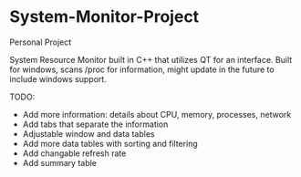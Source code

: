 # System-Monitor-Project
Personal Project

System Resource Monitor built in C++ that utilizes QT for an interface.
Built for windows, scans /proc for information, might update in the future to include windows support.

TODO:
- Add more information: details about CPU, memory, processes, network
- Add tabs that separate the information
- Adjustable window and data tables
- Add more data tables with sorting and filtering
- Add changable refresh rate
- Add summary table 
